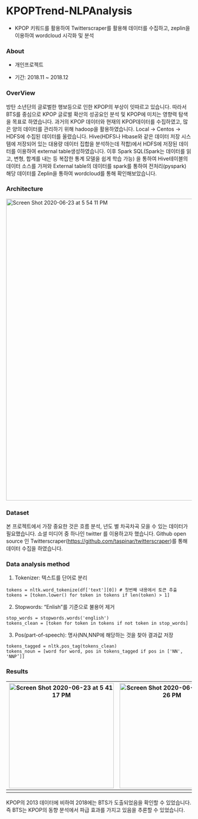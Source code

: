 # KPOPTrend-NLPAnalysis

- KPOP 키워드를 활용하여 Twitterscraper를 활용해 데이터를 수집하고, zeplin을 이용하여 wordcloud 시각화 및 분석

  

### About

- 개인프로젝트

- 기간: 2018.11 ~ 2018.12



### OverView

방탄 소년단의 글로벌한 행보등으로 인한 KPOP의 부상이 잇따르고 있습니다. 따라서 BTS를 중심으로 KPOP 글로벌 확산의 성공요인 분석 및 KPOP에 미치는 영향력 탐색을 목표로 하였습니다. 과거의 KPOP 데이터와 현재의 KPOP데이터를 수집하였고, 많은 양의 데이터를 관리하기 위해 hadoop을 활용하였습니다. Local -> Centos -> HDFS에 수집된 데이터를 올렸습니다. Hive(HDFS나 Hbase와 같은 데이터 저장 시스템에 저장되어 있는 대용량 데이터 집합을 분석하는데 적합)에서 HDFS에 저장된 데이터를 이용하여 external table생성하였습니다. 이후 Spark SQL(Spark는 데이터를 읽고, 변형, 합계를 내는 등 복잡한 통계 모델을 쉽게 학습 가능) 을 통하여 Hive테이블의 데이터 소스를 가져와 External table의 데이터를 spark를 통하여 전처리(pyspark) 해당 데이터를 Zeplin을 통하여 wordcloud를 통해 확인해보았습니다.



### Architecture

<img width="816" alt="Screen Shot 2020-06-23 at 5 54 11 PM" src="https://user-images.githubusercontent.com/33794732/85383107-92197180-b57a-11ea-85f9-8a2ae2d742f0.png">



### Dataset

본 프로젝트에서 가장 중요한 것은 흐름 분석, 년도 별 차곡차곡 모을 수 있는 데이터가 필요했습니다. 쇼셜 미디어 중 하나인 twitter 를 이용하고자 했습니다. Github open source 인 Twitterscraper(https://github.com/taspinar/twitterscraper)를 통해 데이터 수집을 하였습니다. 



### Data analysis method

1. Tokenizer: 텍스트를 단어로 분리

```
tokens = nltk.word_tokenize(df['text'][0]) # 첫번째 내용에서 토큰 추출
tokens = [token.lower() for token in tokens if len(token) > 1]
```

2. Stopwords: “Enlish”를 기준으로 불용어 제거 

```
stop_words = stopwords.words('english')
tokens_clean = [token for token in tokens if not token in stop_words]
```

3. Pos(part-of-speech): 명사(NN,NNP에 해당하는 것을 찾아 결과값 저장

```
tokens_tagged = nltk.pos_tag(tokens_clean)
tokens_noun = [word for word, pos in tokens_tagged if pos in ['NN', 'NNP’]]
```



### Results

| <img width="284" alt="Screen Shot 2020-06-23 at 5 41 17 PM" src="https://user-images.githubusercontent.com/33794732/85381568-0e12ba00-b579-11ea-81df-1c6d1a4de809.png"> | <img width="284" alt="Screen Shot 2020-06-23 at 5 41 26 PM" src="https://user-images.githubusercontent.com/33794732/85381593-14a13180-b579-11ea-894b-4696641a8b4a.png"> |
| ------------------------------------------------------------ | ------------------------------------------------------------ |
|                                                              |                                                              |

KPOP의 2013 데이터에 비하여 2018에는 BTS가 도출되었음을 확인할 수 있었습니다. 즉 BTS는 KPOP의 동향 분석에서 파급 효과를 가지고 있음을 추론할 수 있었습니다. 



